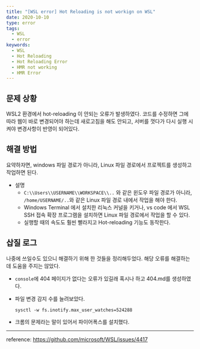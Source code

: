 ```yaml
---
title: "[WSL error] Hot Reloading is not workign on WSL"
date: 2020-10-10
type: error
tags:
  - WSL
  - error
keywords:
  - WSL
  - Hot Reloading
  - Hot Reloading Error
  - HMR not working
  - HMR Error
---
```




## **문제 상황**

WSL2 환경에서 hot-reloading 이 안되는 오류가 발생하였다. 코드를 수정하면 그에 따라 웹이 바로 변경되어야 하는데 새로고침을 해도 안되고, 서버를 껏다가 다시 실행 시켜야 변경사항이 반영이 되어있다.

## **해결 방법**

요약하자면, windows 파일 경로가 아니라, Linux 파일 경로에서 프로젝트를 생성하고 작업하면 된다.

- 설명
  - `C:\\Users\\USERNAME\\WORKSPACE\\..` 와 같은 윈도우 파일 경로가 아니라, `/home/USERNAME/..`와 같은 Linux 파일 경로 내에서 작업을 해야 한다.
  - Windows Terminal 에서 설치한 리눅스 커널을 키거나, vs code 에서 WSL SSH 접속 확장 프로그램을 설치하면 Linux 파일 경로에서 작업을 할 수 있다. 
  - 실행할 때의 속도도 훨씬 빨라지고 Hot-reloading 기능도 동작한다.

## **삽질 로그**

나중에 쓰일수도 있으니 해결하기 위해 한 것들을 정리해두었다. 해당 오류를 해결하는데 도움을 주지는 않았다.

- `console`에 404 페이지가 없다는 오류가 있길래 혹시나 하고 404.md를 생성하였다.

- 파일 변경 감지 수를 늘려보았다.

  ```
  sysctl -w fs.inotify.max_user_watches=524288
  ```

- 크롬의 문제라는 말이 있어서 파이어폭스를 설치했다.



------

reference: https://github.com/microsoft/WSL/issues/4417